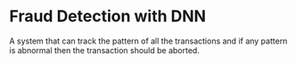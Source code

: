 # Fraud Detection with DNN
A system that can track the pattern of all the transactions and if any pattern is abnormal then the transaction should be aborted.

